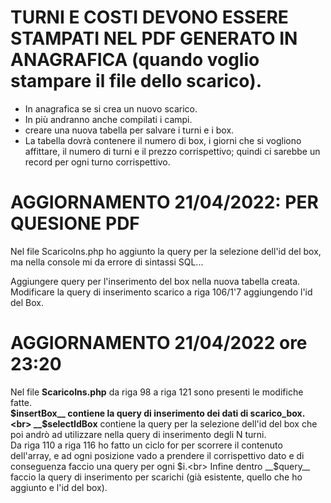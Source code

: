 # TURNI E COSTI DEVONO ESSERE STAMPATI NEL PDF GENERATO IN ANAGRAFICA (quando voglio stampare il file dello scarico).
- In anagrafica se si crea un nuovo scarico.
- In più andranno anche compilati i campi.
- creare una nuova tabella per salvare i turni e i box.
- La tabella dovrà contenere il numero di box, i giorni che si vogliono affittare, il numero di turni e il prezzo corrispettivo; quindi ci sarebbe un record per ogni turno corrispettivo.

# AGGIORNAMENTO 21/04/2022: PER QUESIONE PDF
Nel file ScaricoIns.php ho aggiunto la query per la selezione dell'id del box, ma nella console mi da errore di sintassi SQL...

Aggiungere query per l'inserimento del box nella nuova tabella creata.
Modificare la query di inserimento scarico a riga 106/1'7 aggiungendo l'id del Box.

# AGGIORNAMENTO 21/04/2022 ore 23:20
Nel file __ScaricoIns.php__ da riga 98 a riga 121 sono presenti le modifiche fatte.<br>
__$insertBox__ contiene la query di inserimento dei dati di scarico_box.<br>
__$selectIdBox__ contiene la query per la selezione dell'id del box che poi andrò ad utilizzare nella query di inserimento degli N turni.<br>
Da riga 110 a riga 116 ho fatto un ciclo for per scorrere il contenuto dell'array, e ad ogni posizione vado a prendere il corrispettivo dato e di conseguenza faccio una query per ogni $i.<br>
Infine dentro __$query__ faccio la query di inserimento per scarichi (già esistente, quello che ho aggiunto e l'id del box).
